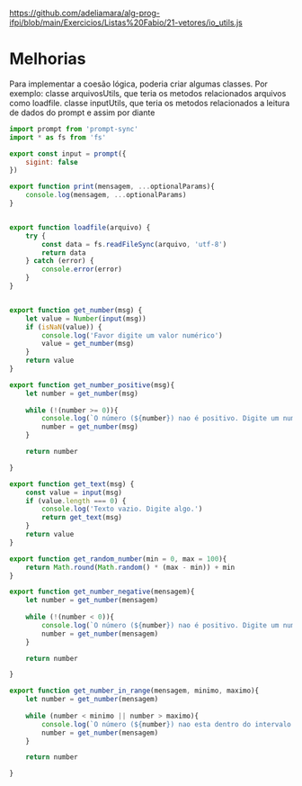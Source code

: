 https://github.com/adeliamara/alg-prog-ifpi/blob/main/Exercicios/Listas%20Fabio/21-vetores/io_utils.js

# Melhorias

Para implementar a coesão lógica, poderia criar algumas classes. Por exemplo:
classe arquivosUtils, que teria os metodos relacionados arquivos como loadfile.
classe inputUtils, que teria os metodos relacionados a leitura de dados do prompt
e assim por diante

```javascript
import prompt from 'prompt-sync'
import * as fs from 'fs'

export const input = prompt({
    sigint: false
})

export function print(mensagem, ...optionalParams){
    console.log(mensagem, ...optionalParams)
}


export function loadfile(arquivo) {
    try {
        const data = fs.readFileSync(arquivo, 'utf-8')
        return data
    } catch (error) {
        console.error(error)
    }
}


export function get_number(msg) {
    let value = Number(input(msg))
    if (isNaN(value)) {
        console.log('Favor digite um valor numérico')
        value = get_number(msg)
    }
    return value
}

export function get_number_positive(msg){
    let number = get_number(msg)
    
    while (!(number >= 0)){
        console.log(`O número (${number}) nao é positivo. Digite um numero positivo`)
        number = get_number(msg)
    }

    return number

}

export function get_text(msg) {
    const value = input(msg)
    if (value.length === 0) {
        console.log('Texto vazio. Digite algo.')
        return get_text(msg)
    }
    return value
}

export function get_random_number(min = 0, max = 100){
    return Math.round(Math.random() * (max - min)) + min
}

export function get_number_negative(mensagem){
    let number = get_number(mensagem)
    
    while (!(number < 0)){
        console.log(`O número (${number}) nao é positivo. Digite um numero positivo: `)
        number = get_number(mensagem)
    }

    return number

}

export function get_number_in_range(mensagem, minimo, maximo){
    let number = get_number(mensagem)
    
    while (number < minimo || number > maximo){
        console.log(`O número (${number}) nao esta dentro do intervalo [${minimo}, ${maximo}]. Digite um numero dentro do intervalo: `)
        number = get_number(mensagem)
    }

    return number

}
```